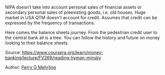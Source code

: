 NIPA doesn’t take into account personal sales of financial assets or secondary personal sales of preexisting goods, i.e. old houses. Huge market in USA
QTM doesn't account for credit. Assumes that credit can be expressed by the frequency of transactions.

Here comes the balance sheets journey. From the pedestrian credit user to the central bank all is a tree. You can follow the history and future on money looking to their balance sheets.


Source: https://www.coursera.org/learn/money-banking/lecture/FV269/reading-hyman-minsky

Author: [Perry G Mehrling](authors/perry_g_mehrling.md)